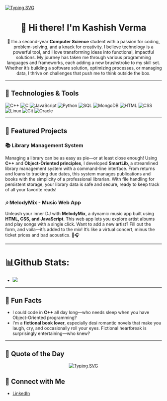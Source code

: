 <!--
*Kashish-Verma/Kashish-Verma* is a ✨ special ✨ repository because its README.md (this file) appears on your GitHub profile.
-->
<p>
  <a href="https://git.io/typing-svg">
    <img src="https://readme-typing-svg.demolab.com?font=Fira+Code&weight=700&size=30&pause=1000&color=5C9EF7&width=500&lines=Computer+Science+Student;Aspiring+Software+Developer;OOP+and+C%2B%2B+Enthusiast;Web+and+Software+Tester" alt="Typing SVG" />
  </a>
</p>

<div align="center">

# 👋 Hi there! I'm Kashish Verma

🌱 I’m a second-year **Computer Science** student with a passion for coding, problem-solving, and a knack for creativity. I believe technology is a powerful tool, and I love transforming ideas into functional, impactful solutions. My journey has taken me through various programming languages and frameworks, each adding a new brushstroke to my skill set. Whether it’s building a software solution, optimizing processes, or managing data, I thrive on challenges that push me to think outside the box.

</div>

---

## 🔧 Technologies & Tools
![C++](https://img.shields.io/badge/-C++-00599C?style=flat-square&logo=cplusplus&logoColor=ffffff) 
![C](https://img.shields.io/badge/-C-A8B9CC?style=flat-square&logo=c&logoColor=black) 
![JavaScript](https://img.shields.io/badge/-JavaScript-F7DF1E?style=flat-square&logo=javascript&logoColor=black) 
![Python](https://img.shields.io/badge/-Python-3776AB?style=flat-square&logo=python&logoColor=ffffff) 
![SQL](https://img.shields.io/badge/-SQL-003B57?style=flat-square&logo=postgresql&logoColor=white) 
![MongoDB](https://img.shields.io/badge/-MongoDB-47A248?style=flat-square&logo=mongodb&logoColor=white) 
![HTML](https://img.shields.io/badge/-HTML-E34F26?style=flat-square&logo=html5&logoColor=white) 
![CSS](https://img.shields.io/badge/-CSS-1572B6?style=flat-square&logo=css3&logoColor=white) 
![Linux](https://img.shields.io/badge/-Linux-FCC624?style=flat-square&logo=linux&logoColor=black) 
![Git](https://img.shields.io/badge/-Git-F05033?style=flat-square&logo=git&logoColor=white) 
![Oracle](https://img.shields.io/badge/-Oracle-F80000?style=flat-square&logo=oracle&logoColor=white)

---

## 🚀 Featured Projects

### 📚 Library Management System
Managing a library can be as easy as pie—or at least close enough! Using **C++** and **Object-Oriented principles**, I developed **SmartLib**, a streamlined library management system with a command-line interface. From returns and loans to tracking due dates, this system manages publications and books with the simplicity of a professional librarian. With file handling for persistent storage, your library data is safe and secure, ready to keep track of all your favorite reads! 

### 🎶 MelodyMix - Music Web App
Unleash your inner DJ with **MelodyMix**, a dynamic music app built using **HTML, CSS, and JavaScript**. This web app lets you explore artist albums and play songs with a single click. Want to add a new artist? Fill out the form, and voila—it’s added to the mix! It’s like a virtual concert, minus the ticket prices and bad acoustics. 🎤🎧

---

# 📊Github Stats:
- ![](https://github-readme-stats.vercel.app/api/top-langs/?username=KashishV999&theme=dark&hide_border=false&include_all_commits=false&count_private=false&layout=compact)


---

## 🎉 Fun Facts
- I could code in **C++** all day long—who needs sleep when you have Object-Oriented programming?
- I'm a **fictional book lover**, especially desi romantic novels that make you laugh, cry, and occasionally roll your eyes. Fictional heartbreak is surprisingly entertaining—who knew?

---

## 🌟 Quote of the Day
<p align="center">
  <a href="https://git.io/typing-svg">
    <img src="https://readme-typing-svg.demolab.com?font=Fira+Code&weight=700&size=30&pause=1000&color=5C9EF7&width=435&lines=Your+code+is+always+just+5+minutes+away+from+compiling..." alt="Typing SVG" />
  </a>
</p>




## 🤝 Connect with Me
- [LinkedIn](https://www.linkedin.com/in/kashish-verma-b57b052a6/)


